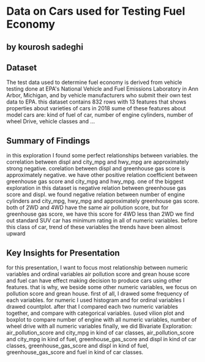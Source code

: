 # Data on Cars used for Testing Fuel Economy
## by kourosh sadeghi


## Dataset

The test data used to determine fuel economy is derived from vehicle testing done at
EPA's National Vehicle and Fuel Emissions Laboratory in Ann Arbor, Michigan,
and by vehicle manufacturers who submit their own test data to EPA.
this dataset contains 832 rows with 13 features that shows properties about varieties of cars in 2018
sume of these features about model cars are: kind of fuel of car,
number of engine cylinders, number of wheel Drive, vehicle classes and ...


## Summary of Findings

in this exploration I found some perfect relationships between variables. 
the correlation between displ and city_mpg and hwy_mpg are approximately strong negative.
corelation between displ and greenhouse gas score is approximately negative.
we have other positive relation coefficient between greenhouse gas score and city_mpg and hwy_mpg.
one of the biggest exploration in this dataset is negative relation between greenhouse gas score and displ.
we found negative relation between number of engine cylinders and city_mpg, hwy_mpg and approximately greenhouse gas score.
both of 2WD and 4WD have the same air pollution score, but for greenhouse gas score, we have this score for 4WD less than 2WD
we find out standard SUV car has minimum rating in all of numeric variables. before this class of car,
trend of these variables the trends have been almost upward


## Key Insights for Presentation

for this presentation, I want to focus most relationship between numeric variables and ordinal variables
air pollution score and grean house score and fuel can have effect making decision to produce cars using other features.
that is why, we beside some other numeric variables, we focus on pollution score and grean house.
first of all, I drawed some frequency of each variables. for numeric I used histogram and for ordinal
variables I drawed countplot. after that I compared each two numeric variables together, and compare with categorical
variables. (used vilion plot and boxplot to compare number of engine with all numeric variables, number of wheel drive with
all numeric variables
finally, we did Bivariate Exploration: air_pollution_score and city_mpg in kind of car classes,
air_pollution_score and city_mpg in kind of fuel, greenhouse_gas_score and displ in kind of car classes,
 greenhouse_gas_score and displ in kind of fuel, greenhouse_gas_score and fuel in kind of car classes.